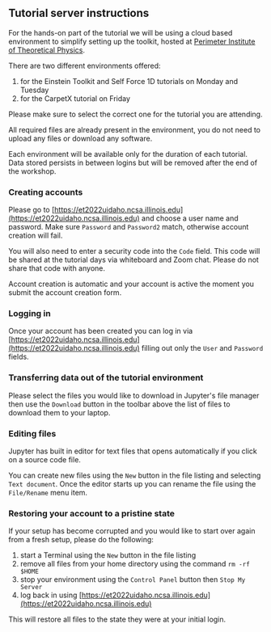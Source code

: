 ## Tutorial server instructions

For the hands-on part of the tutorial we will be using a cloud based
environment to simplify setting up the toolkit, hosted at [Perimeter Institute
of Theoretical Physics](https://www.perimeterinstitute.ca/).

There are two different environments offered:

1. for the Einstein Toolkit and Self Force 1D tutorials on Monday and Tuesday
2. for the CarpetX tutorial on Friday

Please make sure to select the correct one for the tutorial you are attending.

All required files are already present in the environment, you do not need to
upload any files or download any software.

Each environment will be available only for the duration of each tutorial.
Data stored persists in between logins but will be removed after the end of the
workshop.

### Creating accounts

Please go to
[https://et2022uidaho.ncsa.illinois.edu](https://et2022uidaho.ncsa.illinois.edu)
and choose a user name and password. Make sure `Password` and `Password2`
match, otherwise account creation will fail.

You will also need to enter a security code into the `Code` field. This code
will be shared at the tutorial days via whiteboard and Zoom chat. Please do not
share that code with anyone.

Account creation is automatic and your account is active the moment you submit
the account creation form.

### Logging in

Once your account has been created you can log in via
[https://et2022uidaho.ncsa.illinois.edu](https://et2022uidaho.ncsa.illinois.edu)
filling out only the `User` and `Password` fields.

### Transferring data out of the tutorial environment

Please select the files you would like to download in Jupyter's file manager
then use the `Download` button in the toolbar above the list of files to
download them to your laptop.

### Editing files

Jupyter has built in editor for text files that opens automatically if you click
on a source code file.

You can create new files using the `New` button in the file listing and
selecting `Text document`. Once the editor starts up you can rename the file
using the `File/Rename` menu item.

### Restoring your account to a pristine state

If your setup has become corrupted and you would like to start over again from
a fresh setup, please do the following:

1. start a Terminal using the `New` button in the file listing
1. remove all files from your home directory using the command `rm -rf $HOME`
1. stop your environment using the `Control Panel` button then `Stop My Server`
1. log back in using [https://et2022uidaho.ncsa.illinois.edu](https://et2022uidaho.ncsa.illinois.edu)

This will restore all files to the state they were at your initial login.


